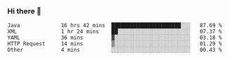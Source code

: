 ### Hi there 👋

<!--
**urzz/urzz** is a ✨ _special_ ✨ repository because its `README.md` (this file) appears on your GitHub profile.

Here are some ideas to get you started:

- 🔭 I’m currently working on ...
- 🌱 I’m currently learning ...
- 👯 I’m looking to collaborate on ...
- 🤔 I’m looking for help with ...
- 💬 Ask me about ...
- 📫 How to reach me: ...
- 😄 Pronouns: ...
- ⚡ Fun fact: ...
-->

<!--START_SECTION:waka-->

```text
Java             16 hrs 42 mins  ██████████████████████░░░   87.69 %
XML              1 hr 24 mins    ██░░░░░░░░░░░░░░░░░░░░░░░   07.37 %
YAML             36 mins         ▓░░░░░░░░░░░░░░░░░░░░░░░░   03.18 %
HTTP Request     14 mins         ▒░░░░░░░░░░░░░░░░░░░░░░░░   01.29 %
Other            4 mins          ░░░░░░░░░░░░░░░░░░░░░░░░░   00.43 %
```

<!--END_SECTION:waka-->
